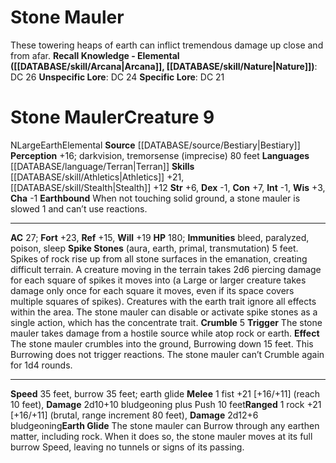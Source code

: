 ﻿---
ac: '27'
alignment: N
all_resistance: null
burrow_speed: '35'
charisma: '-1'
climb_speed: null
constitution: '+7'
creature_ability:
- Crumble
- Earth Glide
- Earthbound
- Spike Stones
creature_family: '[[DATABASE/monsterfamily/Elemental, Earth|Elemental, Earth]]'
description: 'These towering heaps of earth can inflict tremendous damage up close
  and from afar.<br/><br/><b><u>Recall Knowledge - Elemental</u> ( [[DATABASE/skill/Arcana|Arcana]]
  , [[DATABASE/skill/Nature|Nature]] )</b>: DC 26<br/><b><u>Unspecific Lore</u></b>:
  DC 24<br/><b><u>Specific Lore</u></b>: DC 21'
dexterity: '-1'
element: Earth
fly_speed: null
fortitude: '+23'
hardness: null
hp: '180'
id: '185'
immunity:
- bleed
- paralyzed
- poison
- sleep
intelligence: '-1'
land_speed: '35'
language:
- '[[DATABASE/language/Terran|Terran]]'
level: '9'
max_speed: '35'
name: Stone Mauler
perception: '+16'
rarity: Common
reflex: '+15'
resistance: null
rus_type_level: null
school: null
sense:
- darkvision
- tremorsense (imprecise) 80 feet
size: Large
skill:
- '[[DATABASE/skill/Athletics|Athletics]] +21'
- '[[DATABASE/skill/Stealth|Stealth]] +12'
source: '[[DATABASE/source/Bestiary|Bestiary]]'
speed:
- 35 feet
- burrow 35 feet; earth glide
spell: null
strength: '+6'
strength_req: '6'
strongest_save:
- Fortitude
swim_speed: null
trait:
- '[[DATABASE/trait/Earth|Earth]]'
- '[[DATABASE/trait/Elemental|Elemental]]'
type: Creature
vision: Darkvision
weakest_save:
- Reflex
weakness: null
will: '+19'
wisdom: '+3'

---
# Stone Mauler

These towering heaps of earth can inflict tremendous damage up close and from afar.
**Recall Knowledge - Elemental ([[DATABASE/skill/Arcana|Arcana]], [[DATABASE/skill/Nature|Nature]])**: DC 26
**Unspecific Lore**: DC 24
**Specific Lore**: DC 21

# Stone Mauler<span class="item-type">Creature 9</span>

<span class="trait-alignment item-trait">N</span><span class="trait-size item-trait">Large</span><span class="item-trait">Earth</span><span class="item-trait">Elemental</span>
**Source** [[DATABASE/source/Bestiary|Bestiary]]
**Perception** +16; darkvision, tremorsense (imprecise) 80 feet
**Languages** [[DATABASE/language/Terran|Terran]]
**Skills** [[DATABASE/skill/Athletics|Athletics]] +21, [[DATABASE/skill/Stealth|Stealth]] +12
**Str** +6, **Dex** -1, **Con** +7, **Int** -1, **Wis** +3, **Cha** -1
**Earthbound** When not touching solid ground, a stone mauler is slowed 1 and can’t use reactions.

---
**AC** 27; **Fort** +23, **Ref** +15, **Will** +19
**HP** 180; **Immunities** bleed, paralyzed, poison, sleep
<span class="in-box-ability">**Spike Stones** (aura, earth, primal, transmutation) 5 feet. Spikes of rock rise up from all stone surfaces in the emanation, creating difficult terrain. A creature moving in the terrain takes 2d6 piercing damage for each square of spikes it moves into (a Large or larger creature takes damage only once for each square it moves, even if its space covers multiple squares of spikes). Creatures with the earth trait ignore all effects within the area. The stone mauler can disable or activate spike stones as a single action, which has the concentrate trait.</span><span class="in-box-ability"> **Crumble** <span class="action-icon">5</span> **Trigger** The stone mauler takes damage from a hostile source while atop rock or earth. **Effect** The stone mauler crumbles into the ground, Burrowing down 15 feet. This Burrowing does not trigger reactions. The stone mauler can’t Crumble again for 1d4 rounds.</span>

---
**Speed** 35 feet, burrow 35 feet; earth glide
<span class="in-box-ability">**Melee** <span class="action-icon">1</span> fist +21 [+16/+11] (reach 10 feet), **Damage** 2d10+10 bludgeoning plus Push 10 feet</span><span class="in-box-ability">**Ranged** <span class="action-icon">1</span> rock +21 [+16/+11] (brutal, range increment 80 feet), **Damage** 2d12+6 bludgeoning</span><span class="in-box-ability">**Earth Glide** The stone mauler can Burrow through any earthen matter, including rock. When it does so, the stone mauler moves at its full burrow Speed, leaving no tunnels or signs of its passing.</span>